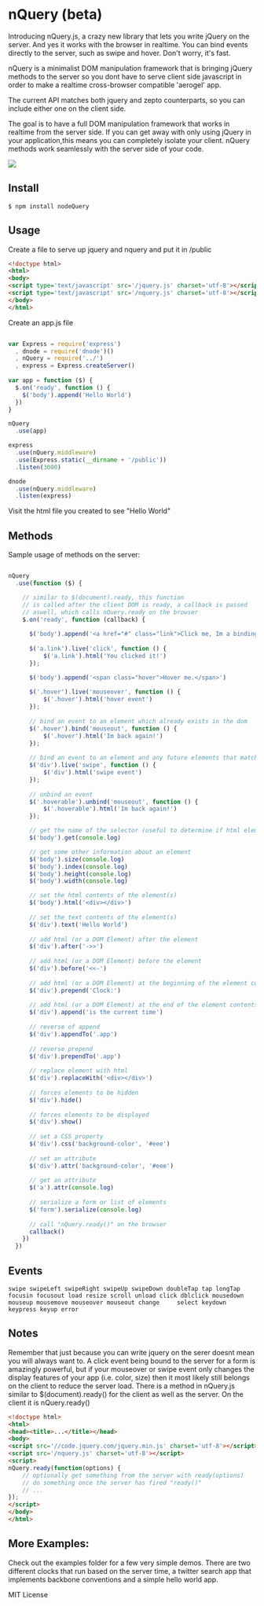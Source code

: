 nQuery (beta)
=============
Introducing nQuery.js, a crazy new library that lets you write jQuery on the 
server. And yes it works with the browser in realtime. You can bind events 
directly to the server, such as swipe and hover.  Don't worry, it's fast.

nQuery is a minimalist DOM manipulation framework that is bringing jQuery 
methods to the server so you dont have to serve client side javascript in 
order to make a realtime cross-browser compatible 'aerogel' app.

The current API matches both jquery and zepto counterparts, so you can include 
either one on the client side.

The goal is to have a full DOM manipulation framework that works in realtime 
from the server side.  If you can get away with only using jQuery in your 
application,this means you can completely isolate your client. nQuery methods 
work seamlessly with the server side of your code.

<img src='http://upload.wikimedia.org/wikipedia/commons/3/3e/MVC_Diagram_3.jpg' />

Install
-------

    $ npm install nodeQuery

Usage
-----
Create a file to serve up jquery and nquery and put it in /public

```html
<!doctype html>
<html>
<body>
<script type='text/javascript' src='/jquery.js' charset='utf-8'></script> 
<script type='text/javascript' src='/nquery.js' charset='utf-8'></script>
</body>
</html>
````

Create an app.js file

```javascript

var Express = require('express')
  , dnode = require('dnode')()
  , nQuery = require('../')
  , express = Express.createServer()
  
var app = function ($) {
  $.on('ready', function () {
    $('body').append('Hello World')
  })
}

nQuery
  .use(app)

express
  .use(nQuery.middleware)
  .use(Express.static(__dirname + '/public'))
  .listen(3000)

dnode
  .use(nQuery.middleware)
  .listen(express)


````

Visit the html file you created to see "Hello World"


Methods
-------

Sample usage of methods on the server:

```javascript

nQuery
  .use(function ($) {

    // similar to $(document).ready, this function
    // is called after the client DOM is ready, a callback is passed
    // aswell, which calls nQuery.ready on the browser
    $.on('ready', function (callback) { 
      
      $('body').append('<a href="#" class="link">Click me, Im a binding.</a>')
      
      $('a.link').live('click', function () {
          $('a.link').html('You clicked it!')
      });

      $('body').append('<span class="hover">Hover me.</span>')
      
      $('.hover').live('mouseover', function () {
          $('.hover').html('hover event')
      });
      
      // bind an event to an element which already exists in the dom
      $('.hover').bind('mouseout', function () {
          $('.hover').html('Im back again!')
      });
      
      // bind an event to an element and any future elements that match the selector
      $('div').live('swipe', function () {
          $('div').html('swipe event')
      });
      
      // unbind an event
      $('.hoverable').unbind('mouseout', function () {
          $('.hoverable').html('Im back again!')
      });

      // get the name of the selector (useful to determine if html element exists)
      $('body').get(console.log)

      // get some other information about an element
      $('body').size(console.log)
      $('body').index(console.log)
      $('body').height(console.log)
      $('body').width(console.log)

      // set the html contents of the element(s)
      $('body').html('<div></div>')
      
      // set the text contents of the element(s)
      $('div').text('Hello World')
      
      // add html (or a DOM Element) after the element
      $('div').after('->>')
      
      // add html (or a DOM Element) before the element
      $('div').before('<<-')
      
      // add html (or a DOM Element) at the beginning of the element contents
      $('div').prepend('Clock:')
      
      // add html (or a DOM Element) at the end of the element contents
      $('div').append('is the current time')
      
      // reverse of append
      $('div').appendTo('.app')
      
      // reverse prepend
      $('div').prependTo('.app')
      
      // replace element with html
      $('div').replaceWith('<div></div>')
      
      // forces elements to be hidden
      $('div').hide()
      
      // forces elements to be displayed
      $('div').show()
       
      // set a CSS property
      $('div').css('background-color', '#eee')
      
      // set an attribute
      $('div').attr('background-color', '#eee')
      
      // get an attribute
      $('a').attr(console.log)
      
      // serialize a form or list of elements
      $('form').serialize(console.log)
      
      // call "nQuery.ready()" on the browser
      callback()
    })
  })


````

Events
-------

    swipe swipeLeft swipeRight swipeUp swipeDown doubleTap tap longTap focusin focusout load resize scroll unload click dblclick mousedown mouseup mousemove mouseover mouseout change     select keydown keypress keyup error


Notes
-----
Remember that just because you can write jquery on the serer doesnt mean you will always want to.  A click event being bound to the server for a form is amazingly powerful, but if your mouseover or swipe event only changes the display features of your app (i.e. color, size) then it most likely still belongs on the client to reduce the server load.  There is a method in nQuery.js similar to $(document).ready() for the client as well as the server.  On the client it is nQuery.ready()

```html
<!doctype html>
<html>
<head><title>...</title></head>
<body>
<script src='//code.jquery.com/jquery.min.js' charset='utf-8'></script>
<script src='/nquery.js' charset='utf-8'></script>
<script>
nQuery.ready(function(options) {
    // optionally get something from the server with ready(options)
    // do something once the server has fired "ready()"
    // ...
});
</script>
</body>
</html>
````

More Examples:
---------
Check out the examples folder for a few very simple demos. There are two different clocks 
that run based on the server time, a twitter search app that implements 
backbone conventions and a simple hello world app.

MIT License


